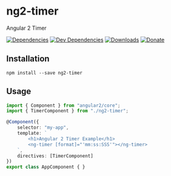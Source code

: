 # ng2-timer
Angular 2 Timer

[![Dependencies](https://img.shields.io/david/kutyel/ng2-timer.svg?style=flat-square)](https://david-dm.org/kutyel/ng2-timer)
[![Dev Dependencies](https://img.shields.io/david/dev/kutyel/ng2-timer.svg?style=flat-square)](https://david-dm.org/kutyel/ng2-timer#info=devDependencies)
[![Downloads](https://img.shields.io/npm/dm/ng2-timer.svg?style=flat-square)](https://npmjs.com/packages/ng2-timer)
[![Donate](https://img.shields.io/badge/donate-paypal-blue.svg?style=flat-square)](https://paypal.me/flaviocorpa)

## Installation

```
npm install --save ng2-timer
```

## Usage

```ts
import { Component } from "angular2/core";
import { TimerComponent } from "./ng2-timer";

@Component({
    selector: "my-app",
    template: `
        <h1>Angular 2 Timer Example</h1>
        <ng-timer [format]="'mm:ss:SSS'"></ng-timer>
    `,
    directives: [TimerComponent]
})
export class AppComponent { }
```
